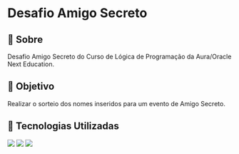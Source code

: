 <h1>Desafio Amigo Secreto</h1>


<h2>🔖 Sobre</h2>
<p>Desafio Amigo Secreto do Curso de Lógica de Programação da Aura/Oracle Next Education.</p>

<h2>🎯 Objetivo </h2>
<p>Realizar o sorteio dos nomes inseridos para um evento de Amigo Secreto.
</p>

<h2>🚀 Tecnologias Utilizadas</h2>
<div>
  <img src="https://img.shields.io/badge/HTML-239120?style=for-the-badge&logo=html5&logoColor=white"/>
  <img src="https://img.shields.io/badge/CSS-239120?&style=for-the-badge&logo=css3&logoColor=white"/>
  <img src="https://img.shields.io/badge/JavaScript-F7DF1E?style=for-the-badge&logo=javascript&logoColor=black"/>
</div>

